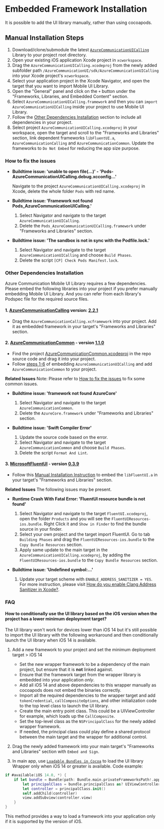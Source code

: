 # Embedded Framework Installation

It is possible to add the UI library manually, rather than using cocoapods.

## Manual Installation Steps

1. Download/clone/submodule the latest [`AzureCommunicationUICalling`](https://github.com/Azure/azure-communication-ui-library-ios) Library to your project root directory.
2. Open your existing iOS application Xcode project in `xcworkspace`.
3. Drag the `AzureCommunicationUICalling.xcodeproj` from the newly added subfolder path `/AzureCommunicationUI/sdk/AzureCommunicationUICalling` into your Xcode project's `xcworkspace`.
4. Select your application project in the Xcode Navigator, and open the target that you want to import Mobile UI Library.
5. Open the "General" panel and click on the `+` button under the "Frameworks, Libraries, and Embedded Content" section.
6. Select `AzureCommunicationUICalling.framework` and then you can `import AzureCommunicationUICalling` inside your project to use Mobile UI Library.
7. Follow the [Other Dependencies Installation](#other-dependencies-installation) section to include all dependencies in your project.
8. Select project `AzureCommunicationUICalling.xcodeproj` in your workspace, open the target and scroll to the "Frameworks and Libraries" section, link dependent frameworks `libFluentUI.a`, `AzureCommunicationCalling` and `AzureCommunicationCommon`. Update the frameworks to `Do Not Embed` for reducing the app size purpose.

### How to fix the issues

- **Buildtime issue: 'unable to open file(...)' - 'Pods-AzureCommunicationUICalling.debug.xcconfig...'**

    Navigate to the project `AzureCommunicationUICalling.xcodeproj` in Xcode, delete the whole folder `Pods` with red name.

- **Buildtime issue: 'Framework not found Pods_AzureCommunicationUICalling.'**

    1. Select Navigator and navigate to the target `AzureCommunicationUICalling`.
    2. Delete the `Pods_AzureCommunicationUICalling.framework` under "Frameworks and Libraries" section.

- **Buildtime issue: 'The sandbox is not in sync with the Podfile.lock.'**

    1. Select Navigator and navigate to the target `AzureCommunicationUICalling` and choose `Build Phases`.
    2. Delete the script `[CP] Check Pods Manifest.lock`.

### Other Dependencies Installation

Azure Communication Mobile UI Library requires a few dependencies. Please embed the following libraries into your project if you prefer manually embedding Mobile UI Library. And you can refer from each library's Podspec file for the required source files.

#### 1. [AzureCommunicationCalling](https://github.com/Azure/azure-sdk-for-ios/tree/main/sdk/communication/AzureCommunicationCalling) version: [2.2.1](https://github.com/Azure/Communication/releases/tag/v2.2.1)

- Drag the `AzureCommunicationCalling.xcframework` into your project. Add it as embedded framework in your target's "Frameworks and Libraries" section.

#### 2. [AzureCommunicationCommon](https://github.com/Azure/azure-sdk-for-ios/tree/main/sdk/communication/AzureCommunicationCommon) - version [1.1.0](https://github.com/Azure/azure-sdk-for-ios/releases/tag/AzureCommunicationCommon_1.1.0)

- Find the project [AzureCommunicationCommon.xcodeproj](https://github.com/Azure/azure-sdk-for-ios/tree/main/sdk/communication/AzureCommunicationCommon) in the repo source code and drag it into your project.
- Follow [steps 1-6](#manual-installation-steps) of embedding `AzureCommunicationUICalling` and add `AzureCommunicationCommon` to your project.

**Related Issues**
Note: Please refer to [How to fix the issues](#how-to-fix-the-issues) to fix some common issues.

- **Buildtime issue: 'framework not found AzureCore'**

    1. Select Navigator and navigate to the target `AzureCommunicationCommon`.
    2. Delete the `AzureCore.framework` under "Frameworks and Libraries" section.

- **Buildtime issue: 'Swift Compiler Error'**

    1. Update the source code based on the error.
    2. Select Navigator and navigate to the target `AzureCommunicationCommon` and choose `Build Phases`.
    3. Delete the script `Format And Lint`.

#### 3. [MicrosoftFluentUI](https://github.com/microsoft/fluentui-apple) - version [0.3.9](https://github.com/microsoft/fluentui-apple/releases/tag/0.3.9_main_0.3)

- Follow this [Manual Installation Instruction](https://github.com/microsoft/fluentui-apple#manual-installation) to embed the `libFluentUI.a` in your target's "Frameworks and Libraries" section.

**Related Issues**
The following issues may be present.

- **Runtime Crash With Fatal Error: 'FluentUI resource bundle is not found'**

    1. Select Navigator and navigate to the target `FluentUI.xcodeproj`, open the folder `Products` and you will see the `FluentUIResources-ios.bundle`. Right Click it and `Show in Finder` to find the bundle source in your finder.
    2. Select your own project and the target import FluentUI. Go to tab `Building Phases` and drag the `FluentUIResources-ios.bundle` to the `Copy Bundle Resources` section.
    3. Apply same update to the main target in the `AzureCommunicationUICalling.xcodeproj`, by adding the `FluentUIResources-ios.bundle` to the `Copy Bundle Resources` section.

- **Buildtime issue: 'Undefined symbol:...'**

    1. Update your target scheme with `ENABLE_ADDRESS_SANITIZER = YES`. For more instruction, please visit [How do you enable Clang Address Sanitizer in Xcode?](https://stackoverflow.com/questions/32150924/how-do-you-enable-clang-address-sanitizer-in-xcode).

### FAQ

#### How to conditionally use the UI library based on the iOS version when the project has a lower minimum deployment target?

The UI library won't work for devices lower than iOS 14 but it's still possible to import the UI library with the following workaround and then conditionally launch the UI library when iOS 14 is available.

1. Add a new framework to your project and set the minimum deployment target > iOS 14
    - Set the new wrapper framework to be a dependency of the main project, but ensure that it is **not** linked against.
    - Ensure that the framework target from the wrapper library is embedded into your application _only_.
    - Add all iOS 14 and above dependencies to this wrapper manually as cocoapods does not embed the binaries correctly.
    - Import all the required dependencies to the wrapper target and add `tokenCredential`, `callCompositeOptions`, and other initialization code to the top level class to launch the UI library.
    - Create the main entry point class. This could be a UIViewController for example, which loads up the `CallComposite`.
    - Set the top-level class as the `NSPrincipalClass` for the newly added wrapper framework.
    - If needed, the principal class could play define a shared protocol between the main target and the wrapper for additional control.

2. Drag the newly added framework into your main target's "Frameworks and Libraries" section with `Embed and Sign`.
3. In main app, use [`Loadable Bundles in Cocoa`](https://developer.apple.com/library/archive/documentation/Cocoa/Conceptual/LoadingCode/Concepts/CocoaBundles.html#//apple_ref/doc/uid/20001269-BAJCIAHA) to load the UI library Wrapper only when iOS 14 or greater is available. Code example:

```Swift
if #available(iOS 14.0, *) {
    if let bundle = Bundle(path: Bundle.main.privateFrameworksPath!.appending("/<YOUR_FRAMEWORK_NAME>.framework")),
        let principalClass = bundle.principalClass as? UIViewController.Type {
        let controller = principalClass.init()
        self.addChild(controller)
        view.addSubview(controller.view)
    }
}
```

This method provides a way to load a framework into your application only if it is supported by the version of iOS. 
